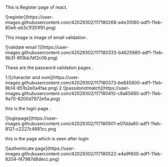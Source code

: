 <p>This is Register page of react.</p>
![register](https://user-images.githubusercontent.com/42029302/117180268-a4e31080-adf1-11eb-85e6-eb3c1f351f91.png)

<p>This image is image of email validation .</p>
![validate email 1](https://user-images.githubusercontent.com/42029302/117180333-b4625980-adf1-11eb-9b3f-9f0bb7df2c06.png)

<p>These are the password validation pages .</p>
1.![character and num](https://user-images.githubusercontent.com/42029302/117180373-be845800-adf1-11eb-8b14-851b2e0a4fae.png)
2.![passdonotmatch](https://user-images.githubusercontent.com/42029302/117180410-c8a65680-adf1-11eb-9a70-8200d7972e5a.png)

<p>this is the login page .</p>
![loginpage](https://user-images.githubusercontent.com/42029302/117180501-e07dda80-adf1-11eb-8121-c2227c4681cc.png

<p> this is the page which is seen after login</p>
![authenticate page](https://user-images.githubusercontent.com/42029302/117180522-e4a9f800-adf1-11eb-8204-f47987d8decc.png)
